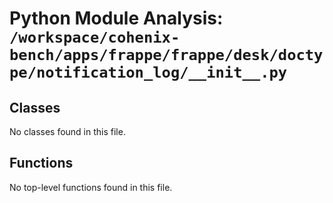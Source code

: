 # Python Module Analysis: `/workspace/cohenix-bench/apps/frappe/frappe/desk/doctype/notification_log/__init__.py`

## Classes

No classes found in this file.


## Functions

No top-level functions found in this file.
